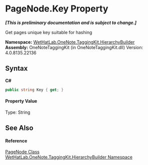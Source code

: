 # PageNode.Key Property 
 _**\[This is preliminary documentation and is subject to change.\]**_

Get pages unique key suitable for hashing

**Namespace:**&nbsp;<a href="886a8d6b-3c89-17b1-a6bd-f04dfde95aba.md">WetHatLab.OneNote.TaggingKit.HierarchyBuilder</a><br />**Assembly:**&nbsp;OneNoteTaggingKit (in OneNoteTaggingKit.dll) Version: 4.0.8135.22136

## Syntax

**C#**<br />
``` C#
public string Key { get; }
```


#### Property Value
Type: String

## See Also


#### Reference
<a href="0d8ed3e9-a495-7ffc-8e7a-1b49391c2657.md">PageNode Class</a><br /><a href="886a8d6b-3c89-17b1-a6bd-f04dfde95aba.md">WetHatLab.OneNote.TaggingKit.HierarchyBuilder Namespace</a><br />